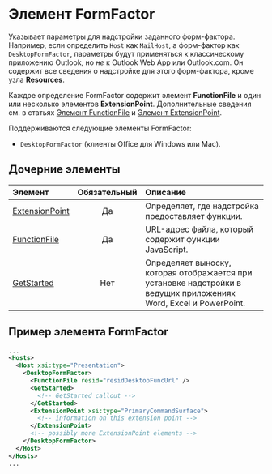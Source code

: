 # Элемент FormFactor

Указывает параметры для надстройки заданного форм-фактора. Например, если определить `Host` как `MailHost`, а форм-фактор как `DesktopFormFactor`, параметры будут применяться к классическому приложению Outlook, но _не_ к Outlook Web App или Outlook.com. Он содержит все сведения о надстройке для этого форм-фактора, кроме узла **Resources**.

Каждое определение FormFactor содержит элемент **FunctionFile** и один или несколько элементов **ExtensionPoint**. Дополнительные сведения см. в статьях [Элемент FunctionFile](./functionfile.md) и [Элемент ExtensionPoint](./extensionpoint.md). 

Поддерживаются следующие элементы FormFactor:

- `DesktopFormFactor` (клиенты Office для Windows или Mac).

## Дочерние элементы

| Элемент                               | Обязательный | Описание  |
|:--------------------------------------|:--------:|:-------------|
| [ExtensionPoint](./extensionpoint.md) | Да      | Определяет, где надстройка предоставляет функции. |
| [FunctionFile](./functionfile.md)     | Да      | URL-адрес файла, который содержит функции JavaScript.|
| [GetStarted](./getstarted.md)         | Нет       | Определяет выноску, которая отображается при установке надстройки в ведущих приложениях Word, Excel и PowerPoint. |

## Пример элемента FormFactor

```xml
...
<Hosts>
  <Host xsi:type="Presentation">
    <DesktopFormFactor>
      <FunctionFile resid="residDesktopFuncUrl" />
      <GetStarted>
        <!-- GetStarted callout -->
      </GetStarted>
      <ExtensionPoint xsi:type="PrimaryCommandSurface">
        <!-- information on this extension point -->
      </ExtensionPoint> 
      <!-- possibly more ExtensionPoint elements -->
    </DesktopFormFactor>
  </Host>
</Hosts>
...
```
